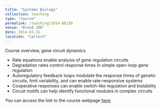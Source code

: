 ```yaml
---
title: "Systems Biology"
collection: teaching
type: "Course"
permalink: /teaching/2014-BE150
venue: "Broad 200"
date: 2014-03-31
location: "Caltech"
---
```

Course overview, gene circuit dynamics
* Rate equations enable analysis of gene regulation circuits
* Degradation rates control response times in simple open-loop gene regulation
* Autoregulatory feedback loops modulate the response times of genetic circuits, limit variability, and can enable rate-responsive systems
* Cooperative responses can enable switch-like regulation and bistability
* Circuit motifs can help identify functional modules in complex circuits

You can access the link to the course webpage [here](https://murray.cds.caltech.edu/index.php/BE_150/Bi_250_Spring_2014)

